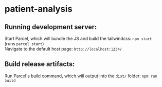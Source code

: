 # patient-analysis

## Running development server:
Start Parcel, which will bundle the JS and build the tailwindcss: `npm start` (runs `parcel start`)\
Navigate to the default host page: `http://localhost:1234/`

## Build release artifacts:
Run Parcel's build command, which will output into the `dist/` folder: `npm run build`
